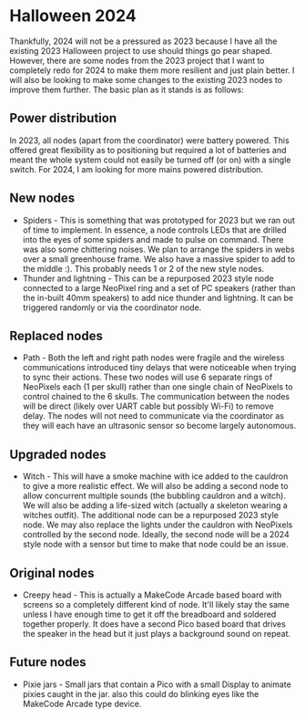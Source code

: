 # Halloween 2024

Thankfully, 2024 will not be a pressured as 2023 because I have all the
existing 2023 Halloween project to use should things go pear shaped.
However, there are some nodes from the 2023 project that I want to
completely redo for 2024 to make them more resilient and just plain
better. I will also be looking to make some changes to the existing 2023
nodes to improve them further. The basic plan as it stands is as follows:

## Power distribution

In 2023, all nodes (apart from the coordinator) were battery powered. This
offered great flexibility as to positioning but required a lot of batteries
and meant the whole system could not easily be turned off (or on) with a 
single switch. For 2024, I am looking for more mains powered distribution.

## New nodes

* Spiders - This is something that was prototyped for 2023 but we ran out
of time to implement. In essence, a node controls LEDs that are drilled
into the eyes of some spiders and made to pulse on command. There was also
some chittering noises. We plan to arrange the spiders in webs over a small
greenhouse frame. We also have a massive spider to add to the middle :).
This probably needs 1 or 2 of the new style nodes.
* Thunder and lightning - This can be a repurposed 2023 style node connected
to a large NeoPixel ring and a set of PC speakers (rather than the in-built
40mm speakers) to add nice thunder and lightning. It can be triggered 
randomly or via the coordinator node.

## Replaced nodes

* Path - Both the left and right path nodes were fragile and the wireless
communications introduced tiny delays that were noticeable when trying to
sync their actions. These two nodes will use 6 separate rings of NeoPixels
each (1 per skull) rather than one single chain of NeoPixels to control
chained to the 6 skulls. The communication between the nodes will be direct
(likely over UART cable but possibly Wi-Fi) to remove delay. The nodes
will not need to communicate via the coordinator as they will each have
an ultrasonic sensor so become largely autonomous.

## Upgraded nodes

* Witch - This will have a smoke machine with ice added to the cauldron to
give a more realistic effect. We will also be adding a second node to allow
concurrent multiple sounds (the bubbling cauldron and a witch). We will also
be adding a life-sized witch (actually a skeleton wearing a witches outfit).
The additional node can be a repurposed 2023 style node. We may also replace
the lights under the cauldron with NeoPixels controlled by the second node.
Ideally, the second node will be a 2024 style node with a sensor but time
to make that node could be an issue.

## Original nodes

* Creepy head - This is actually a MakeCode Arcade based board with screens
so a completely different kind of node. It'll likely stay the same unless I
have enough time to get it off the breadboard and soldered together properly.
It does have a second Pico based board that drives the speaker in the head
but it just plays a background sound on repeat.

## Future nodes

* Pixie jars - Small jars that contain a Pico with a small Display to animate
pixies caught in the jar. also this could do blinking eyes like the MakeCode
Arcade type device.